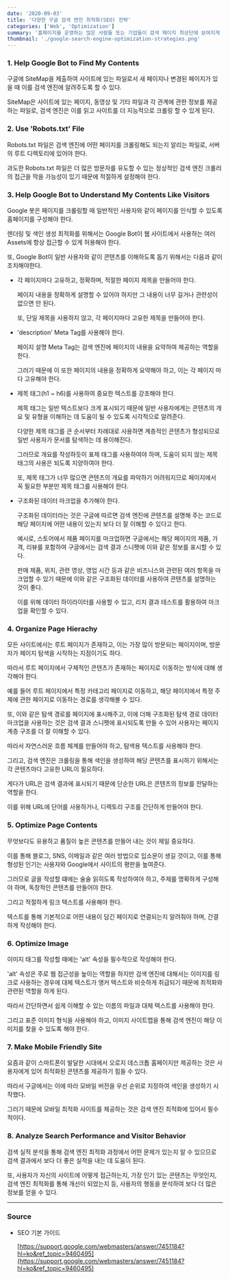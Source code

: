 ```yaml
---
date: '2020-09-03'
title: '다양한 구글 검색 엔진 최적화(SEO) 전략'
categories: ['Web', 'Optimization']
summary: '홈페이지를 운영하는 많은 사람들 또는 기업들이 검색 페이지 최상단에 보여지게 하기 위해 어떤 최적화 작업을 하는지 알아보자.'
thumbnail: './google-search-engine-optimization-strategies.png'
---
```


### 1. Help Google Bot to Find My Contents

구글에 SiteMap을 제출하여 사이트에 있는 파일로서 새 페이지나 변경된 페이지가 있을 때 이를 검색 엔진에 알려주도록 할 수 있다.

SiteMap은 사이트에 있는 페이지, 동영상 및 기타 파일과 각 관계에 관한 정보를 제공하는 파일로, 검색 엔진은 이를 읽고 사이트를 더 지능적으로 크롤링 할 수 있게 된다.

### 2. Use 'Robots.txt' File

Robots.txt 파일은 검색 엔진에 어떤 페이지를 크롤링해도 되는지 알리는 파일로, 서버의 루트 디렉토리에 있어야 한다.

과도한 Robots.txt 파일은 더 많은 방문자를 유도할 수 있는 정상적인 검색 엔진 크롤러의 접근을 막을 가능성이 있기 때문에 적절하게 설정해야 한다.

### 3. Help Google Bot to Understand My Contents Like Visitors

Google 봇은 페이지를 크롤링할 때 일반적인 사용자와 같이 페이지를 인식할 수 있도록 홈페이지를 구성해야 한다.

렌더링 및 색인 생성 최적화를 위해서는 Google Bot이 웹 사이트에서 사용하는 여러 Assets에 항상 접근할 수 있게 허용해야 한다.

또, Google Bot이 일반 사용자와 같이 콘텐츠를 이해하도록 돕기 위해서는 다음과 같이 조치해야한다.

- 각 페이지마다 고유하고, 정확하며, 적절한 페이지 제목을 만들어야 한다.

  페이지 내용을 정확하게 설명할 수 있어야 하지만 그 내용이 너무 길거나 관련성이 없으면 안 된다.

  또, 단일 제목을 사용하지 않고, 각 페이지마다 고유한 제목을 만들어야 한다.

- 'description' Meta Tag를 사용해야 한다.

  페이지 설명 Meta Tag는 검색 엔진에 페이지의 내용을 요약하여 제공하는 역할을 한다.

  그러기 때문에 이 또한 페이지의 내용을 정확하게 요약해야 하고, 이는 각 페이지 마다 고유해야 한다.

- 제목 태그(h1 ~ h6)를 사용하여 중요한 텍스트를 강조해야 한다.

  제목 태그는 일반 텍스트보다 크게 표시되기 때문에 일반 사용자에게는 콘텐츠의 개요 및 유형을 이해하는 데 도움이 될 수 있도록 시각적으로 알려준다.

  다양한 제목 태그를 큰 순서부터 차례대로 사용하면 계층적인 콘텐츠가 형성되므로 일반 사용자가 문서를 탐색하는 데 용이해진다.

  그러므로 개요를 작성하듯이 표제 태그를 사용하여야 하며, 도움이 되지 않는 제목 태그의 사용은 되도록 지양하여야 한다.

  또, 제목 태그가 너무 많으면 콘텐츠의 개요를 파악하기 어려워지므로 페이지에서 꼭 필요한 부분만 제목 태그를 사용해야 한다.

- 구조화된 데이터 마크업을 추가해야 한다.

  구조화된 데이터라는 것은 구글에 따르면 검색 엔진에 콘텐츠를 설명해 주는 코드로 해당 페이지에 어떤 내용이 있는지 보다 더 잘 이해할 수 있다고 한다.

  예시로, 스토어에서 제품 페이지를 마크업하면 구글에서는 해당 페이지의 제품, 가격, 리뷰를 포함하여 구글에서는 검색 결과 스니펫에 이와 같은 정보를 표시할 수 있다.

  판매 제품, 위치, 관련 영상, 영업 시간 등과 같은 비즈니스와 관련된 여러 항목을 마크업할 수 있기 때문에 이와 같은 구조화된 데이터를 사용하여 콘텐츠를 설명하는 것이 좋다.

  이를 위해 데이터 하이라이터를 사용할 수 있고, 리치 결과 테스트를 활용하여 마크업을 확인할 수 있다.

### 4. Organize Page Hierachy

모든 사이트에서는 루트 페이지가 존재하고, 이는 가장 많이 방문되는 페이지이며, 방문자가 페이지 탐색을 시작하는 지점이기도 하다.

따라서 루트 페이지에서 구체적인 콘텐츠가 존재하는 페이지로 이동하는 방식에 대해 생각해야 한다.

예를 들어 루트 페이지에서 특정 카테고리 페이지로 이동하고, 해당 페이지에서 특정 주제에 관한 페이지로 이동하는 경로를 생각해볼 수 있다.

또, 이와 같은 탐색 경로를 페이지에 표시해주고, 이에 더해 구조화된 탐색 경로 데이터 마크업을 사용하는 것은 검색 결과 스니펫에 표시되도록 만들 수 있어 사용자는 페이지 계층 구조를 더 잘 이해할 수 있다.

따라서 자연스러운 흐름 체계를 만들어야 하고, 탐색용 텍스트를 사용해야 한다.

그리고, 검색 엔진은 크롤링을 통해 색인을 생성하여 해당 콘텐츠를 표시하기 위해서는 각 콘텐츠마다 고유한 URL이 필요하다.

게다가 URL은 검색 결과에 표시되기 때문에 단순한 URL은 콘텐츠의 정보를 전달하는 역할을 한다.

이를 위해 URL에 단어를 사용하거나, 디렉토리 구조를 간단하게 만들어야 한다.

### 5. Optimize Page Contents

무엇보다도 유용하고 품질이 높은 콘텐츠를 만들어 내는 것이 제일 중요하다.

이를 통해 블로그, SNS, 이메일과 같은 여러 방법으로 입소문이 생길 것이고, 이를 통해 형성된 인기는 사용자와 Google에서 사이트의 평판을 높여준다.

그러므로 글을 작성할 떄에는 술술 읽히도록 작성하여야 하고, 주제를 명확하게 구성해야 하며, 독창적인 콘텐츠를 만들어야 한다.

그리고 적절하게 링크 텍스트를 사용해야 한다.

텍스트를 통해 기본적으로 어떤 내용이 담긴 페이지로 연결되는지 알려줘야 하며, 간결하게 작성해야 한다.

### 6. Optimize Image

이미지 태그를 작성할 때에는 'alt' 속성을 필수적으로 작성해야 한다.

'alt' 속성은 주로 웹 접근성을 높이는 역할을 하지만 검색 엔진에 대해서는 이미지를 링크로 사용하는 경우에 대체 텍스트가 앵커 텍스트와 비슷하게 취급되기 때문에 최적화와 관련된 역할을 하게 된다.

따라서 간단하면서 쉽게 이해할 수 있는 이름의 파일과 대체 텍스트를 사용해야 한다.

그리고 표준 이미지 형식을 사용해야 하고, 이미지 사이트맵을 통해 검색 엔진이 해당 이미지를 찾을 수 있도록 해야 한다.

### 7. Make Mobile Friendly Site

요즘과 같이 스마트폰이 발달한 시대에서 오로지 데스크톱 홈페이지만 제공하는 것은 사용자에게 있어 최적화된 콘텐츠를 제공하기 힘들 수 있다.

따라서 구글에서는 이에 따라 모바일 버전을 우선 순위로 지정하여 색인을 생성하기 시작했다.

그러기 때문에 모바일 최적화 사이트를 제공하는 것은 검색 엔진 최적화에 있어서 필수적이다.

### 8. Analyze Search Performance and Visitor Behavior

검색 실적 분석을 통해 검색 엔진 최적화 과정에서 어떤 문제가 있는지 알 수 있으므로 검색 결과에서 보다 더 좋은 실적을 내는 데 도움이 된다.

또, 사용자가 자신의 사이트에 어떻게 접근하는지, 가장 인기 있는 콘텐츠는 무엇인지, 검색 엔진 최적화를 통해 개선이 되었는지 등, 사용자의 행동을 분석하여 보다 더 많은 정보를 얻을 수 있다.

---

### Source

- SEO 기본 가이드

  [https://support.google.com/webmasters/answer/7451184?hl=ko&ref_topic=9460495](https://support.google.com/webmasters/answer/7451184?hl=ko&ref_topic=9460495)
